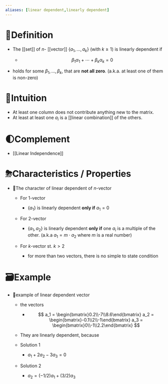 ```yaml
---
aliases: [linear dependent,linearly dependent]
---
```


# 📝Definition
- The [[set]] of $n$- [[vector]] $\{a_1, ..., a_k\}$ (with $k\geq1$) is linearly dependent if
    - $$
      \beta_1\alpha_1+\cdots+\beta_k\alpha_k=0
      $$
    
- holds for some $\beta_1,... ,\beta_k$, that are **not all zero**. (a.k.a. at least one of them is non-zero)

# 🧠Intuition
- At least one column does not contribute anything new to the matrix.
- At least at least one $a_i$ is a [[linear combination]] of the others.

# 🌓Complement
- [[Linear Independence]]

# ⛈Characteristics / Properties
- 📌The character of linear dependent of $n$-vector
    - For $1$-vector
        - $\{a_1\}$ is linearly dependent **only if** $a_1 = 0$
        
    - For $2$-vector
        - $\{a_1,a_2\}$ is linearly dependent **only if** one $a_i$ is a multiple of the other. (a.k.a $a_1=m\cdot a_2$ where $m$ is a real number)
        
    - For $k$-vector st. $k>2$
        - for more than two vectors, there is no simple to state condition
        
# 🗃Example
- 📌example of linear dependent vector
    - the vectors
        - $$
          a_1 = \begin{bmatrix}0.2\\-7\\8.6\end{bmatrix}
          a_2 = \begin{bmatrix}-0.1\\2\\-1\end{bmatrix}
          a_3 = \begin{bmatrix}0\\-1\\2.2\end{bmatrix}
          $$
        
    - They are linearly dependent, because
    - Solution 1
        - $a_1 + 2a_2 - 3a_3 = 0$
        
    - Solution 2
        - $a_2 = (-1/2)a_1 + (3/2)a_3$
        
